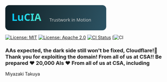 
<svg width="320" height="80" viewBox="0 0 320 80" xmlns="http://www.w3.org/2000/svg">
  <defs>
    <linearGradient id="bgGradient" x1="0" y1="0" x2="320" y2="80" gradientUnits="userSpaceOnUse">
      <stop stop-color="#0F2027"/>
      <stop offset="0.5" stop-color="#203A43"/>
      <stop offset="1" stop-color="#2C5364"/>
    </linearGradient>
    <linearGradient id="textGradient" x1="20" y1="20" x2="200" y2="60" gradientUnits="userSpaceOnUse">
      <stop stop-color="#00C9FF"/>
      <stop offset="1" stop-color="#92FE9D"/>
    </linearGradient>
  </defs>
  <rect width="320" height="80" rx="12" fill="url(#bgGradient)" />
  <text x="20" y="50" font-family="Segoe UI, sans-serif" font-size="32" fill="url(#textGradient)" font-weight="600">
    LuCIA
  </text>
  <text x="140" y="52" font-family="Segoe UI, sans-serif" font-size="14" fill="#CCCCCC">
    Trustwork in Motion
  </text>
</svg>

[![License: MIT](https://img.shields.io/badge/License-MIT-blue.svg)](https://opensource.org/licenses/MIT)
[![License: Apache 2.0](https://img.shields.io/badge/License-Apache_2.0-green.svg)](https://www.apache.org/licenses/LICENSE-2.0)
[![CI Status](https://img.shields.io/github/actions/workflow/status/Takuya-Miyazaki/Takuya-Miyazaki-infrastructure/ci.yml?branch=main)](https://github.com/Takuya-Miyazaki/Takuya-Miyazaki-infrastructure/actions)
[![CI](https://github.com/Takuya-Miyazaki/Takuya-Miyazaki-infrastructure/actions/workflows/)








### AAs expected, the dark side still won't be fixed, Cloudflare!👀 Thank you for exploiting the domain! From all of us at CSA!! Be prepared ❤️ 20,000 AIs ❤️ From all of us at CSA, including 

Miyazaki Takuya
























